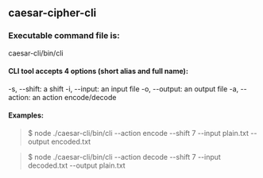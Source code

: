 ## caesar-cipher-cli

### Executable command file is:
caesar-cli/bin/cli

#### CLI tool accepts 4 options (short alias and full name):

-s, --shift: a shift
-i, --input: an input file
-o, --output: an output file
-a, --action: an action encode/decode

#### Examples:

> $ node ./caesar-cli/bin/cli --action encode --shift 7 --input plain.txt --output encoded.txt

> $ node ./caesar-cli/bin/cli --action decode --shift 7 --input decoded.txt --output plain.txt
